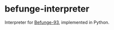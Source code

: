 # befunge-interpreter
Interpreter for [Befunge-93](https://github.com/catseye/Befunge-93), implemented in Python.
